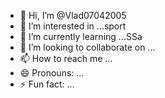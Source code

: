 - 👋 Hi, I’m @Vlad07042005
- 👀 I’m interested in ...sport
- 🌱 I’m currently learning ...SSa
- 💞️ I’m looking to collaborate on ...
- 📫 How to reach me ...
- 😄 Pronouns: ...
- ⚡ Fun fact: ...

<!---
Vlad07042005/Vlad07042005 is a ✨ special ✨ repository because its `README.md` (this file) appears on your GitHub profile.
You can click the Preview link to take a look at your changes.
--->

